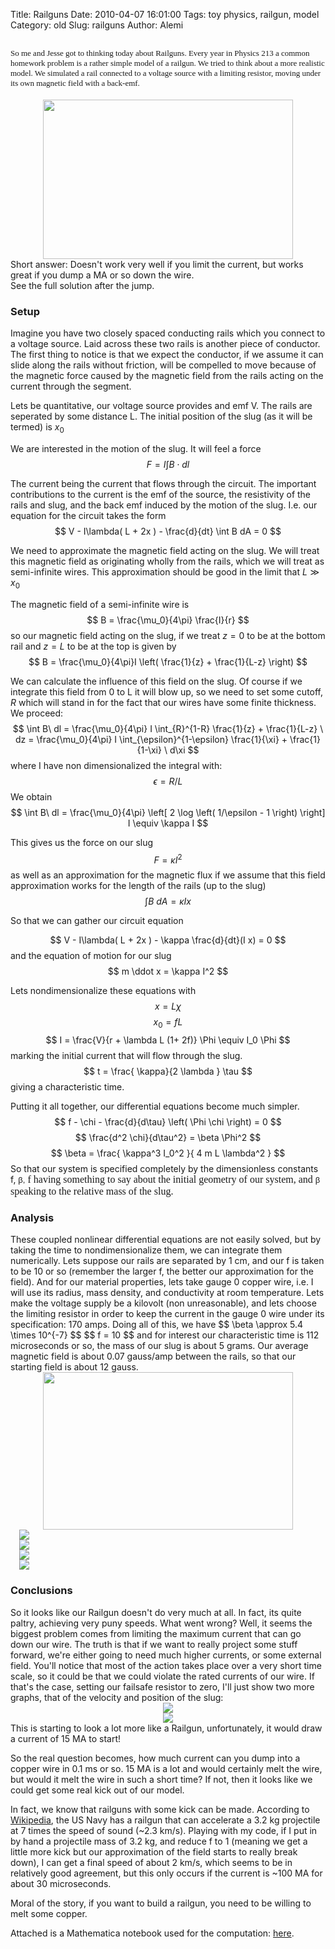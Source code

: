 Title: Railguns
Date: 2010-04-07 16:01:00
Tags: toy physics, railgun, model
Category: old
Slug: railguns
Author: Alemi


<h2><span class="Apple-style-span" style="font-weight: normal;"><span class="Apple-style-span" style="font-family: Georgia, 'Times New Roman', serif;"><span class="Apple-style-span" style="font-size: small;">So me and Jesse got to thinking today about Railguns.  Every year in Physics 213 a common homework problem is a rather simple model of a railgun.  We tried to think about a more realistic model.  We simulated a rail connected to a voltage source with a limiting resistor, moving under its own magnetic field with a back-emf.  </span></span></span></h2><div class="separator" style="clear: both; text-align: center;"><a href="http://4.bp.blogspot.com/_YOjDhtygcuA/S7zoATPE26I/AAAAAAAAAIY/Gdi3rZBkdSI/s1600/speed2.png" imageanchor="1" style="margin-left: 1em; margin-right: 1em;"><img border="0" height="255" src="http://4.bp.blogspot.com/_YOjDhtygcuA/S7zoATPE26I/AAAAAAAAAIY/Gdi3rZBkdSI/s400/speed2.png" width="400" /></a></div><div>Short answer:  Doesn't work very well if you limit the current, but works great if you dump a MA or so down the wire.  </div><div>
</div><div>See the full solution after the jump.</div><div><a name='more'></a></div><h3>Setup</h3>
Imagine you have two closely spaced conducting rails which you connect to a voltage source.  Laid across these two rails is another piece of conductor.  The first thing to notice is that we expect the conductor, if we assume it can slide along the rails without friction, will be compelled to move because of the magnetic force caused by the magnetic field from the rails acting on the current through the segment.

Lets be quantitative, our voltage source provides and emf V.  The rails are seperated by some distance L.  The initial position of the slug (as it will be termed) is $x_0$

We are interested in the motion of the slug.  It will feel a force
$$ F = I \int B \cdot dl $$

The current being the current that flows through the circuit.  The important contributions to the current is the emf of the source, the resistivity of the rails and slug, and the back emf induced by the motion of the slug.  I.e. our equation for the circuit takes the form
$$ V - I\lambda( L + 2x ) - \frac{d}{dt} \int B dA = 0 $$

We need to approximate the magnetic field acting on the slug.  We will treat this magnetic field as originating wholly from the rails, which we will treat as semi-infinite wires.  This approximation should be good in the limit that $L \gg x_0$

 The magnetic field of a semi-infinite wire is
$$ B = \frac{\mu_0}{4\pi} \frac{I}{r} $$
so our magnetic field acting on the slug, if we treat $z=0$ to be at the bottom rail and $z=L$ to be at the top is given by
$$ B = \frac{\mu_0}{4\pi}I \left( \frac{1}{z} + \frac{1}{L-z} \right) $$

We can calculate the influence of this field on the slug. Of course if we integrate this field from 0 to L it will blow up, so we need to set some cutoff, $R$ which will stand in for the fact that our wires have some finite thickness.  We proceed:
$$ \int B\ dl =  \frac{\mu_0}{4\pi} I \int_{R}^{1-R} \frac{1}{z} + \frac{1}{L-z} \ dz =  \frac{\mu_0}{4\pi} I \int_{\epsilon}^{1-\epsilon} \frac{1}{\xi} + \frac{1}{1-\xi} \ d\xi $$
where I have non dimensionalized the integral with:
$$ \epsilon = R/L $$
We obtain
$$ \int B\ dl = \frac{\mu_0}{4\pi}  \left[ 2 \log \left( 1/\epsilon - 1 \right)  \right] I \equiv \kappa I $$

This gives us the force on our slug
$$ F = \kappa I^2 $$
as well as an approximation for the magnetic flux if we assume that this field approximation works for the length of the rails (up to the slug)
$$ \int B \ dA = \kappa I x $$

So that we can gather our circuit equation

$$ V - I\lambda( L + 2x ) - \kappa \frac{d}{dt}(I x)  = 0 $$
and the equation of motion for our slug
$$ m \ddot x = \kappa I^2 $$

Lets nondimensionalize these equations with
$$ x = L \chi $$
$$ x_0 = f L $$
$$ I = \frac{V}{r + \lambda L (1+ 2f)} \Phi \equiv I_0 \Phi $$
marking the initial current that will flow through the slug.
$$ t = \frac{ \kappa}{2 \lambda  } \tau $$
giving a characteristic time.

Putting it all together, our differential equations become much simpler.
$$ f -  \chi   -  \frac{d}{d\tau} \left(  \Phi \chi \right) = 0 $$
$$ \frac{d^2 \chi}{d\tau^2} = \beta \Phi^2 $$
$$ \beta = \frac{ \kappa^3 I_0^2 }{ 4 m L \lambda^2 } $$
So that our system is specified completely by the dimensionless constants f, <span class="Apple-style-span" style="font-family: sans-serif; font-size: 13px; line-height: 19px;">β,<span class="Apple-style-span" style="font-family: 'Times New Roman'; font-size: medium; line-height: normal;"> f having something to say about the initial geometry of our system, and <span class="Apple-style-span" style="font-family: sans-serif; font-size: 13px; line-height: 19px;">β<span class="Apple-style-span" style="font-family: 'Times New Roman'; font-size: medium; line-height: normal;"> speaking to the relative mass of the slug.</span></span></span></span>

<h3>Analysis </h3>
These coupled nonlinear differential equations are not easily solved, but by taking the time to nondimensionalize them, we can integrate them numerically.  Lets suppose our rails are separated by 1 cm, and our f is taken to be 10 or so (remember the larger f, the better our approximation for the field).  And for our material properties, lets take gauge 0 copper wire, i.e. I will use its radius, mass density, and conductivity at room temperature.  Lets make the voltage supply be a kilovolt (non unreasonable), and lets choose the limiting resistor in order to keep the current in the gauge 0 wire under its specification: 170 amps.  Doing all of this, we have
$$ \beta \approx 5.4 \times 10^{-7} $$
$$ f = 10 $$
and for interest our characteristic time is 112 microseconds or so, the mass of our slug is about 5 grams.  Our average magnetic field is about 0.07 gauss/amp between the rails, so that our starting field is about 12 gauss.

<div class="separator" style="clear: both; text-align: center;"><a href="http://1.bp.blogspot.com/_YOjDhtygcuA/S7zhbsaAdVI/AAAAAAAAAHg/SfKB5NoR0MU/s1600/speed.png" imageanchor="1" style="margin-left: 1em; margin-right: 1em;"><img border="0" height="252" src="http://1.bp.blogspot.com/_YOjDhtygcuA/S7zhbsaAdVI/AAAAAAAAAHg/SfKB5NoR0MU/s400/speed.png" width="400" /></a></div><div class="separator" style="clear: both; text-align: center;">
</div><div class="separator" style="clear: both; text-align: center;">
</div><a href="http://1.bp.blogspot.com/_YOjDhtygcuA/S7zhsXUx6bI/AAAAAAAAAHo/k8rUQ3Jzovk/s1600/distance.png" imageanchor="1" style="margin-left: 1em; margin-right: 1em;"><img border="0" src="http://1.bp.blogspot.com/_YOjDhtygcuA/S7zhsXUx6bI/AAAAAAAAAHo/k8rUQ3Jzovk/s320/distance.png" /></a>
<div class="separator" style="clear: both; text-align: center;">
</div><div class="separator" style="clear: both; text-align: center;">
</div><a href="http://2.bp.blogspot.com/_YOjDhtygcuA/S7zhtcp6s0I/AAAAAAAAAHw/HfWWKmCPnwE/s1600/force.png" imageanchor="1" style="margin-left: 1em; margin-right: 1em;"><img border="0" src="http://2.bp.blogspot.com/_YOjDhtygcuA/S7zhtcp6s0I/AAAAAAAAAHw/HfWWKmCPnwE/s320/force.png" /></a>
<div class="separator" style="clear: both; text-align: center;">
</div><div class="separator" style="clear: both; text-align: center;">
</div><a href="http://2.bp.blogspot.com/_YOjDhtygcuA/S7zhu4MwwGI/AAAAAAAAAH4/ZPuxGwcM8dA/s1600/power.png" imageanchor="1" style="margin-left: 1em; margin-right: 1em;"><img border="0" src="http://2.bp.blogspot.com/_YOjDhtygcuA/S7zhu4MwwGI/AAAAAAAAAH4/ZPuxGwcM8dA/s320/power.png" /></a>
<div class="separator" style="clear: both; text-align: center;">
</div><div class="separator" style="clear: both; text-align: center;">
</div><a href="http://2.bp.blogspot.com/_YOjDhtygcuA/S7zhw6ZggNI/AAAAAAAAAIA/FJv8lWnysm8/s1600/current.png" imageanchor="1" style="margin-left: 1em; margin-right: 1em;"><img border="0" src="http://2.bp.blogspot.com/_YOjDhtygcuA/S7zhw6ZggNI/AAAAAAAAAIA/FJv8lWnysm8/s320/current.png" /></a>

<h3>Conclusions </h3>
<div class="separator" style="clear: both; text-align: center;">
</div>So it looks like our Railgun doesn't do very much at all.  In fact, its quite paltry, achieving very puny speeds.  What went wrong?  Well, it seems the biggest problem comes from limiting the maximum current that can go down our wire.  The truth is that if we want to really project some stuff forward, we're either going to need much higher currents, or some external field.  You'll notice that most of the action takes place over a very short time scale, so it could be that we could violate the rated currents of our wire.  If that's the case, setting our failsafe resistor to zero, I'll just show two more graphs, that of the velocity and position of the slug: 

<div class="separator" style="clear: both; text-align: center;"><a href="http://2.bp.blogspot.com/_YOjDhtygcuA/S7zkf6uIunI/AAAAAAAAAIQ/sBrNFBEtvxY/s1600/speed2.png" imageanchor="1" style="margin-left: 1em; margin-right: 1em;"><img border="0" src="http://2.bp.blogspot.com/_YOjDhtygcuA/S7zkf6uIunI/AAAAAAAAAIQ/sBrNFBEtvxY/s320/speed2.png" /></a></div>

<div class="separator" style="clear: both; text-align: center;"><a href="http://2.bp.blogspot.com/_YOjDhtygcuA/S7zkWOT_6vI/AAAAAAAAAII/9Hsws2QKEDw/s1600/dist2.png" imageanchor="1" style="margin-left: 1em; margin-right: 1em;"><img border="0" src="http://2.bp.blogspot.com/_YOjDhtygcuA/S7zkWOT_6vI/AAAAAAAAAII/9Hsws2QKEDw/s320/dist2.png" /></a></div>
This is starting to look a lot more like a Railgun, unfortunately, it would draw a current of 15 MA to start!

So the real question becomes, how much current can you dump into a copper wire in 0.1 ms or so.  15 MA is a lot and would certainly melt the wire, but would it melt the wire in such a short time?  If not, then it looks like we could get some real kick out of our model. 

In fact, we know that railguns with some kick can be made.  According to <a href="http://en.wikipedia.org/wiki/Railgun">Wikipedia</a>, the US Navy has a railgun that can accelerate a 3.2 kg projectile at 7 times the speed of sound (~2.3 km/s).   Playing with my code, if I put in by hand a projectile mass of 3.2 kg, and reduce f to 1 (meaning we get a little more kick but our approximation of the field starts to really break down), I can get a final speed of about 2 km/s, which seems to be in relatively good agreement, but this only occurs if the current is ~100 MA for about 30 microseconds.

Moral of the story, if you want to build a railgun, you need to be willing to melt some copper.

Attached is a Mathematica notebook used for the computation: <a href="http://docs.google.com/leaf?id=0B8Il0b2saix4YWFjYjM0MTEtMTNhZi00NWE3LTkxNzAtNmM5NTJkZjJlOWFl&amp;hl=en">here</a>.
